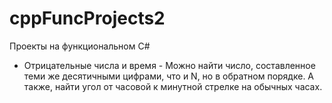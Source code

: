 # cppFuncProjects2
Проекты на функциональном С#
* Отрицательные числа и время - Можно найти число, составленное теми же десятичными цифрами, что и N, но в обратном порядке. А также, найти угол от часовой к минутной стрелке на обычных часах.
